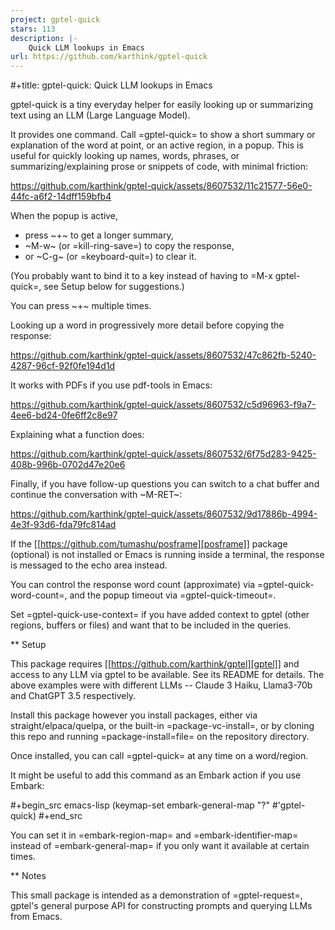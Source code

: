 ```yaml
---
project: gptel-quick
stars: 113
description: |-
    Quick LLM lookups in Emacs
url: https://github.com/karthink/gptel-quick
---
```


#+title: gptel-quick: Quick LLM lookups in Emacs

gptel-quick is a tiny everyday helper for easily looking up or summarizing text using an LLM (Large Language Model).

It provides one command.  Call =gptel-quick= to show a short summary or explanation of the word at point, or an active region, in a popup.  This is useful for quickly looking up names, words, phrases, or summarizing/explaining prose or snippets of code, with minimal friction:

https://github.com/karthink/gptel-quick/assets/8607532/11c21577-56e0-44fc-a6f2-14dff159bfb4

When the popup is active,
- press ~+~ to get a longer summary,
- ~M-w~ (or =kill-ring-save=) to copy the response,
- or ~C-g~ (or =keyboard-quit=) to clear it.

(You probably want to bind it to a key instead of having to =M-x gptel-quick=, see Setup below for suggestions.)

You can press ~+~ multiple times.

Looking up a word in progressively more detail before copying the response:

https://github.com/karthink/gptel-quick/assets/8607532/47c862fb-5240-4287-96cf-92f0fe194d1d

It works with PDFs if you use pdf-tools in Emacs:

https://github.com/karthink/gptel-quick/assets/8607532/c5d96963-f9a7-4ee6-bd24-0fe6ff2c8e97

Explaining what a function does:

https://github.com/karthink/gptel-quick/assets/8607532/6f75d283-9425-408b-996b-0702d47e20e6

Finally, if you have follow-up questions you can switch to a chat buffer and continue the conversation with ~M-RET~:

https://github.com/karthink/gptel-quick/assets/8607532/9d17886b-4994-4e3f-93d6-fda79fc814ad

If the [[https://github.com/tumashu/posframe][posframe]] package (optional) is not installed or Emacs is running inside a terminal, the response is messaged to the echo area instead.

You can control the response word count (approximate) via =gptel-quick-word-count=, and the popup timeout via =gptel-quick-timeout=.

Set =gptel-quick-use-context= if you have added context to gptel (other regions, buffers or files) and want that to be included in the queries.

** Setup

This package requires [[https://github.com/karthink/gptel][gptel]] and access to any LLM via gptel to be available.  See its README for details.  The above examples were with different LLMs -- Claude 3 Haiku, Llama3-70b and ChatGPT 3.5 respectively.

Install this package however you install packages, either via straight/elpaca/quelpa, or the built-in =package-vc-install=, or by cloning this repo and running =package-install=file= on the repository directory.

Once installed, you can call =gptel-quick= at any time on a word/region.

It might be useful to add this command as an Embark action if you use Embark:

#+begin_src emacs-lisp
(keymap-set embark-general-map "?" #'gptel-quick)
#+end_src

You can set it in =embark-region-map= and =embark-identifier-map= instead of =embark-general-map= if you only want it available at certain times.

** Notes

This small package is intended as a demonstration of =gptel-request=, gptel's general purpose API for constructing prompts and querying LLMs from Emacs.

